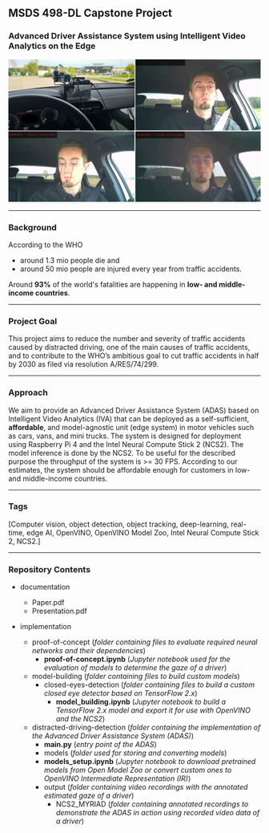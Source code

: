 ## MSDS 498-DL Capstone Project
### Advanced Driver Assistance System using Intelligent Video Analytics on the Edge

![Project image](https://github.com/anrobr/MSDS_498-DL-Capstone_Project/blob/master/header_image.png?raw=true)

--- 
### Background
According to the WHO 
* around 1.3 mio people die and
* around 50 mio people are injured
every year from traffic accidents.

Around **93%** of the world's fatalities are happening in **low- and middle-income countries**.

---
### Project Goal
This project aims to reduce the number and severity of traffic accidents caused by distracted driving, one of the main causes of traffic accidents, and to contribute to the WHO’s ambitious goal to cut traffic accidents in half by 2030 as filed via resolution A/RES/74/299.

---
### Approach
We aim to provide an Advanced Driver Assistance System (ADAS) based on Intelligent Video Analytics (IVA) that can be deployed as a self-sufficient, **affordable**, and model-agnostic unit (edge system) in motor vehicles such as cars, vans, and mini trucks. The system is designed for deployment using Raspberry Pi 4 and the Intel Neural Compute Stick 2 (NCS2). The model inference is done by the NCS2. To be useful for the described purpose the throughput of the system is >= 30 FPS. According to our estimates, the system should be affordable enough for customers in low- and middle-income countries.

---
### Tags
[Computer vision, object detection, object tracking, deep-learning, real-time, edge AI, OpenVINO, OpenVINO Model Zoo, Intel Neural Compute Stick 2, NCS2.]

---
### Repository Contents

* documentation
  * Paper.pdf
  * Presentation.pdf

* implementation
  * proof-of-concept (_folder containing files to evaluate required neural networks and their dependencies_)
    * **proof-of-concept.ipynb** (_Jupyter notebook used for the evaluation of models to determine the gaze of a driver_)
  * model-building (_folder containing files to build custom models_)
    * closed-eyes-detection (_folder containing files to build a custom closed eye detector based on TensorFlow 2.x_)
        * **model_building.ipynb** (_Jupyter notebook to build a TensorFlow 2.x model and export it for use with OpenVINO and the NCS2_)
  * distracted-driving-detection (_folder containing the implementation of the Advanced Driver Assistance System (ADAS)_)
    * **main.py** (_entry point of the ADAS_)
    * models (_folder used for storing and converting models_)
    * **models_setup.ipynb** (_Jupyter notebook to download pretrained models from Open Model Zoo or convert custom ones to OpenVINO Intermediate Representation (IR)_)
    * output (_folder containing video recordings with the annotated estimated gaze of a driver_) 
      * NCS2_MYRIAD (_folder containing annotated recordings to demonstrate the ADAS in action using recorded video data of a driver_)

